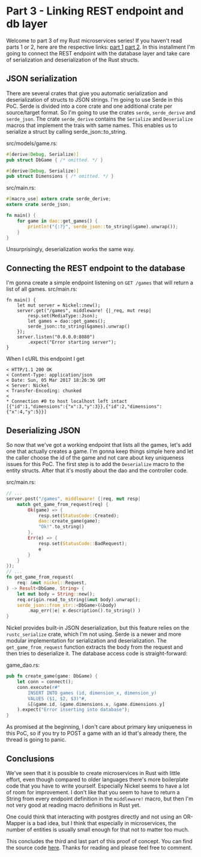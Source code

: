 # Part 3 - Linking REST endpoint and db layer

Welcome to part 3 of my Rust microservices series! If you haven't read parts 1 or 2, here are the respective links: [part 1](http://codingwithglee.blogspot.com/2017/02/my-shot-at-restful-microservices-in.html) [part 2](https://codingwithglee.blogspot.de/2017/02/my-shot-at-restful-microservices-in.html). In this installment I'm going to connect the REST endpoint with the database layer and take care of serialization and deserialization of the Rust structs.

## JSON serialization

There are several crates that give you automatic serialization and deserialization of structs to JSON strings. I'm going to use Serde in this PoC. Serde is divided into a core crate and one additional crate per source/target format. So I'm going to use the crates `serde`, `serde_derive` and `serde_json`. The crate `serde_derive` contains the `Serialize` and `Deserialize` macros that implement the trais with same names. This enables us to serialize a struct by calling serde_json::to_string.

src/models/game.rs:
```rust
#[derive(Debug, Serialize)]
pub struct DbGame { /* omitted. */ }

#[derive(Debug, Serialize)]
pub struct Dimensions { /* omitted. */ }
```

src/main.rs:
```rust
#[macro_use] extern crate serde_derive;
extern crate serde_json;

fn main() {
    for game in dao::get_games() {
        println!("{:?}", serde_json::to_string(&game).unwrap());
    }
}
```

Unsurprisingly, deserialization works the same way.

## Connecting the REST endpoint to the database

I'm gonna create a simple endpoint listening on `GET /games` that will return a list of all games.
src/main.rs:
```
fn main() {
    let mut server = Nickel::new();
    server.get("/games", middleware! {|_req, mut resp|
        resp.set(MediaType::Json);
        let games = dao::get_games();
        serde_json::to_string(&games).unwrap()
    });
    server.listen("0.0.0.0:8080")
        .expect("Error starting server");
}
```

When I cURL this endpoint I get
```
< HTTP/1.1 200 OK
< Content-Type: application/json
< Date: Sun, 05 Mar 2017 18:26:36 GMT
< Server: Nickel
< Transfer-Encoding: chunked
<
* Connection #0 to host localhost left intact
[{"id":1,"dimensions":{"x":3,"y":3}},{"id":2,"dimensions":{"x":4,"y":5}}]
```

## Deserializing JSON

So now that we've got a working endpoint that lists all the games, let's add one that actually creates a game. I'm gonna keep things simple here and let the caller choose the id of the game and not care about key uniqueness issues for this PoC. The first step is to add the `Deserialize` macro to the entity structs. After that it's mostly about the dao and the controller code.

src/main.rs:
```rust
// ...
server.post("/games", middleware! {|req, mut resp|
    match get_game_from_request(req) {
        Ok(game) => {
            resp.set(StatusCode::Created);
            dao::create_game(game);
            "Ok!".to_string()
        },
        Err(e) => {
            resp.set(StatusCode::BadRequest);
            e
        }
    }
});
// ...
fn get_game_from_request(
    req: &mut nickel::Request,
) -> Result<DbGame, String> {
    let mut body = String::new();
    req.origin.read_to_string(&mut body).unwrap();
    serde_json::from_str::<DbGame>(&body)
        .map_err(|e| e.description().to_string() )
}
```

Nickel provides built-in JSON deserialization, but this feature relies on the `rustc_serialize` crate, which I'm not using. Serde is a newer and more modular implementation for serialization and deserialization. The `get_game_from_request` function extracts the body from the request and then tries to deserialize it. The database access code is straight-forward:

game_dao.rs:
```rust
pub fn create_game(game: DbGame) {
    let conn = connect();
    conn.execute(r#"
        INSERT INTO games (id, dimension_x, dimension_y)
        VALUES ($1, $2, $3)"#,
        &[&game.id, &game.dimensions.x, &game.dimensions.y]
    ).expect("Error inserting into database");
}
```

As promised at the beginning, I don't care about primary key uniqueness in this PoC, so if you try to POST a game with an id that's already there, the thread is going to panic.

## Conclusions

We've seen that it is possible to create microservices in Rust with little effort, even though compared to older languages there's more boilerplate code that you have to write yourself. Especially Nickel seems to have a lot of room for improvement. I don't like that you seem to have to return a String from every endpoint definition in the `middleware!` macro, but then I'm not very good at reading macro definitions in Rust yet.

One could think that interacting with postgres directly and not using an OR-Mapper is a bad idea, but I think that especially in microservices, the number of entities is usually small enough for that not to matter too much.

This concludes the third and last part of this proof of concept. You can find the source code [here](https://github.com/Leopard2A5/cwg-rest-battleship). Thanks for reading and please feel free to comment.

